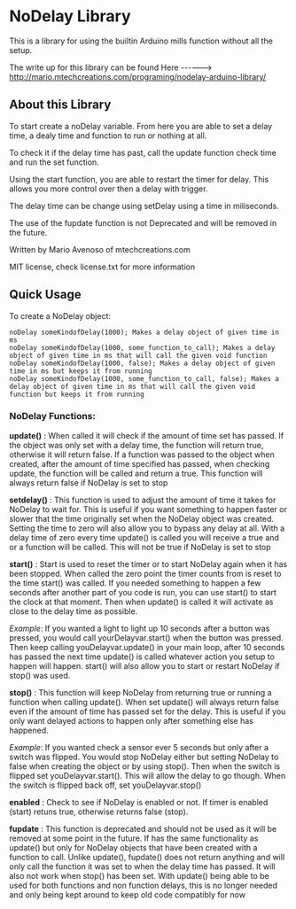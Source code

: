 # NoDelay Library

This is a library for using the builtin Arduino mills function without all the setup.

The write up for this library can be found Here
    ------> http://mario.mtechcreations.com/programing/nodelay-arduino-library/

## About this Library ##

To start create a noDelay variable. From here you are able to set a delay time, a dealy time and
function to run or nothing at all.

To check it if the delay time has past, call the update function check time and 
run the set function.

Using the start function, you are able to restart the timer for delay. This allows you more
control over then a delay with trigger.


The delay time can be change using setDelay using a time in miliseconds. 

The use of the fupdate function is not Deprecated and will be removed in the future.

Written by Mario Avenoso of mtechcreations.com

MIT license, check license.txt for more information

## Quick Usage ##

To create a NoDelay object:
```
noDelay someKindofDelay(1000); Makes a delay object of given time in ms
noDelay someKindofDelay(1000, some_function_to_call); Makes a delay object of given time in ms that will call the given void function
noDelay someKindofDelay(1000, false); Makes a delay object of given time in ms but keeps it from running
noDelay someKindofDelay(1000, some_function_to_call, false); Makes a delay object of given time in ms that will call the given void function but keeps it from running
```

### NoDelay Functions:

**update()** : When called it will check if the amount of time set has passed. If the object was only set with a delay time, the function will return true, otherwise it will return false. If a function was passed to the object when created, after the amount of time specified has passed, when checking update, the function will be called and return a true. This function will always return false if NoDelay is set to stop

**setdelay()** :  This function is used to adjust the amount of time it takes for NoDelay to wait for. This is useful if you want something to happen faster or slower that the time originally set when the NoDelay object was created. Setting the time to zero will also allow you to bypass any delay at all. With a delay time of zero every time update() is called you will receive a true and or a function will be called. This will not be true if NoDelay is set to stop


**start()** : Start is used to reset the timer or to start NoDelay again when it has been stopped. When called the zero point the timer counts from is reset to the time start() was called. If you needed something to happen a few seconds after another part of you code is run, you can use start() to start the clock at that moment. Then when update() is called it will activate as close to the delay time as possible.

*Example*: If you wanted a light to light up 10 seconds after a button was pressed, you would call yourDelayvar.start() when the button was pressed. Then keep calling youDelayvar.update() in your main loop, after 10 seconds has passed the next time update() is called whatever action you setup to happen will happen.
start() will also allow you to start or restart NoDelay if stop() was used.


**stop()** : This function will keep NoDelay from returning true or running a function when calling update(). When set update() will always return false even if the amount of time has passed set for the delay. This is useful if you only want delayed actions to happen only after something else has happened.

*Example*: If you wanted check a sensor ever 5 seconds but only after a switch was flipped. You would stop NoDelay either but setting NoDelay to false when creating the object or by using stop(). Then when the switch is flipped set youDelayvar.start(). This will allow the delay to go though. When the switch is flipped back off, set youDelayvar.stop()

**enabled** : Check to see if NoDelay is enabled or not. If timer is enabled (start) retuns true, otherwise returns false (stop).


**fupdate** : This function is deprecated and should not be used as it will be removed at some point in the future. If has the same functionality as update() but only for NoDelay objects that have been created with a function to call. Unlike update(), fupdate() does not return anything and will only call the function it was set to when the delay time has passed. It will also not work when stop() has been set. With update() being able to be used for both functions and non function delays, this is no longer needed and only being kept around to keep old code compatibly for now

